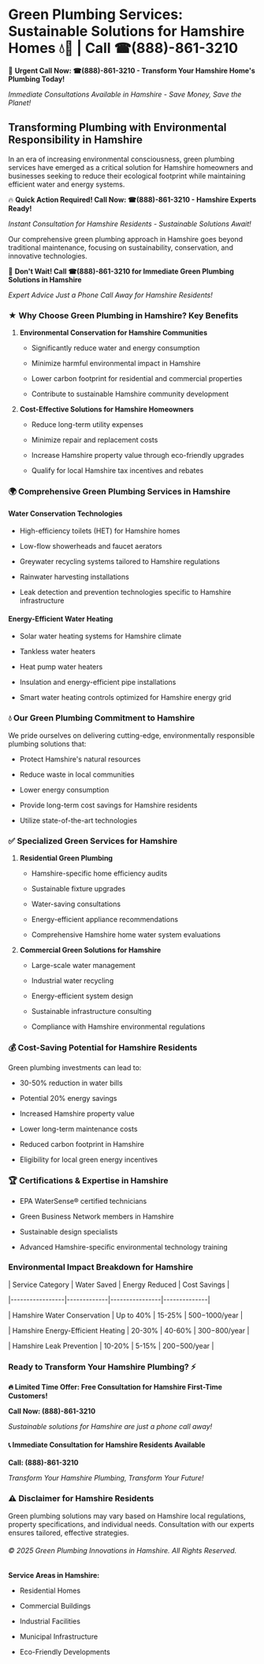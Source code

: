 # Green Plumbing Services: Sustainable Solutions for Hamshire Homes 💧🌿 | Call ☎(888)-861-3210

🚨 **Urgent Call Now: ☎(888)-861-3210 - Transform Your Hamshire Home's Plumbing Today!**
*Immediate Consultations Available in Hamshire - Save Money, Save the Planet!*

## Transforming Plumbing with Environmental Responsibility in Hamshire

In an era of increasing environmental consciousness, green plumbing services have emerged as a critical solution for Hamshire homeowners and businesses seeking to reduce their ecological footprint while maintaining efficient water and energy systems. 

🔥 **Quick Action Required! Call Now: ☎(888)-861-3210 - Hamshire Experts Ready!**
*Instant Consultation for Hamshire Residents - Sustainable Solutions Await!*

Our comprehensive green plumbing approach in Hamshire goes beyond traditional maintenance, focusing on sustainability, conservation, and innovative technologies.

🚨 **Don't Wait! Call ☎(888)-861-3210 for Immediate Green Plumbing Solutions in Hamshire**
*Expert Advice Just a Phone Call Away for Hamshire Residents!*

### ★ Why Choose Green Plumbing in Hamshire? Key Benefits

1. **Environmental Conservation for Hamshire Communities** 
   - Significantly reduce water and energy consumption
   - Minimize harmful environmental impact in Hamshire
   - Lower carbon footprint for residential and commercial properties
   - Contribute to sustainable Hamshire community development

2. **Cost-Effective Solutions for Hamshire Homeowners** 
   - Reduce long-term utility expenses
   - Minimize repair and replacement costs
   - Increase Hamshire property value through eco-friendly upgrades
   - Qualify for local Hamshire tax incentives and rebates

### 🌍 Comprehensive Green Plumbing Services in Hamshire

#### Water Conservation Technologies
- High-efficiency toilets (HET) for Hamshire homes
- Low-flow showerheads and faucet aerators
- Greywater recycling systems tailored to Hamshire regulations
- Rainwater harvesting installations
- Leak detection and prevention technologies specific to Hamshire infrastructure

#### Energy-Efficient Water Heating
- Solar water heating systems for Hamshire climate
- Tankless water heaters
- Heat pump water heaters
- Insulation and energy-efficient pipe installations
- Smart water heating controls optimized for Hamshire energy grid

### 💧 Our Green Plumbing Commitment to Hamshire

We pride ourselves on delivering cutting-edge, environmentally responsible plumbing solutions that:
- Protect Hamshire's natural resources
- Reduce waste in local communities
- Lower energy consumption
- Provide long-term cost savings for Hamshire residents
- Utilize state-of-the-art technologies

### ✅ Specialized Green Services for Hamshire

1. **Residential Green Plumbing**
   - Hamshire-specific home efficiency audits
   - Sustainable fixture upgrades
   - Water-saving consultations
   - Energy-efficient appliance recommendations
   - Comprehensive Hamshire home water system evaluations

2. **Commercial Green Solutions for Hamshire**
   - Large-scale water management
   - Industrial water recycling
   - Energy-efficient system design
   - Sustainable infrastructure consulting
   - Compliance with Hamshire environmental regulations

### 💰 Cost-Saving Potential for Hamshire Residents

Green plumbing investments can lead to:
- 30-50% reduction in water bills
- Potential 20% energy savings
- Increased Hamshire property value
- Lower long-term maintenance costs
- Reduced carbon footprint in Hamshire
- Eligibility for local green energy incentives

### 🏆 Certifications & Expertise in Hamshire

- EPA WaterSense® certified technicians
- Green Business Network members in Hamshire
- Sustainable design specialists
- Advanced Hamshire-specific environmental technology training

### Environmental Impact Breakdown for Hamshire

| Service Category | Water Saved | Energy Reduced | Cost Savings |
|-----------------|-------------|----------------|--------------|
| Hamshire Water Conservation | Up to 40% | 15-25% | $500-$1000/year |
| Hamshire Energy-Efficient Heating | 20-30% | 40-60% | $300-$800/year |
| Hamshire Leak Prevention | 10-20% | 5-15% | $200-$500/year |

### Ready to Transform Your Hamshire Plumbing? ⚡

**🔥 Limited Time Offer: Free Consultation for Hamshire First-Time Customers!**

**Call Now: (888)-861-3210**
*Sustainable solutions for Hamshire are just a phone call away!*

#### 📞 Immediate Consultation for Hamshire Residents Available

**Call: (888)-861-3210**
*Transform Your Hamshire Plumbing, Transform Your Future!*

### ⚠️ Disclaimer for Hamshire Residents

Green plumbing solutions may vary based on Hamshire local regulations, property specifications, and individual needs. Consultation with our experts ensures tailored, effective strategies.

###### © 2025 Green Plumbing Innovations in Hamshire. All Rights Reserved.

**Service Areas in Hamshire:** 
- Residential Homes
- Commercial Buildings
- Industrial Facilities
- Municipal Infrastructure
- Eco-Friendly Developments